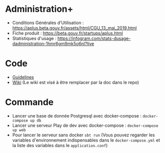 # Administration+
- Conditions Générales d’Utilisation : https://aplus.beta.gouv.fr/assets/html/CGU_13_mai_2019.html
- Fiche produit : https://beta.gouv.fr/startups/aplus.html
- Statistiques d'usage : https://infogram.com/stats-dusage-dadministration-1hmr6gm9mk5o6nl?live

# Code
- [Guidelines](docs/guidelines.md)
- [Wiki](https://github.com/betagouv/aplus/wiki) (Le wiki est visé à être remplacer par la doc dans le repo)

# Commande

- Lancer une base de donnée Postgresql avec docker-compose :
`docker-compose up db`
- Lancer une serveur Play de dev avec docker-compose :
  `docker-compose up web`
- Pour lancer le serveur sans docker `sbt run` (Vous pouvez regarder les variables d'environnement indispensables dans le `docker-compose.yml` et la liste des variables dans le `application.conf`)  